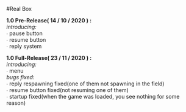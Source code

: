 #Real Box                
                                               
**1.0 Pre-Release( 14 / 10 / 2020 ) :**             
*introducing:*             
∙ pause button             
∙ resume button            
∙ reply system             
                             
**1.0 Full-Release( 23 / 11 / 2020 ) :**             
*introducing:*             
∙ menu                     
*bugs fixed:*              
∙ reply respawning fixed(one of them not spawning in the field)             
∙ resume button fixed(not resuming one of them)             
∙ startup fixed(when the game was loaded, you see nothing for some reason)             
